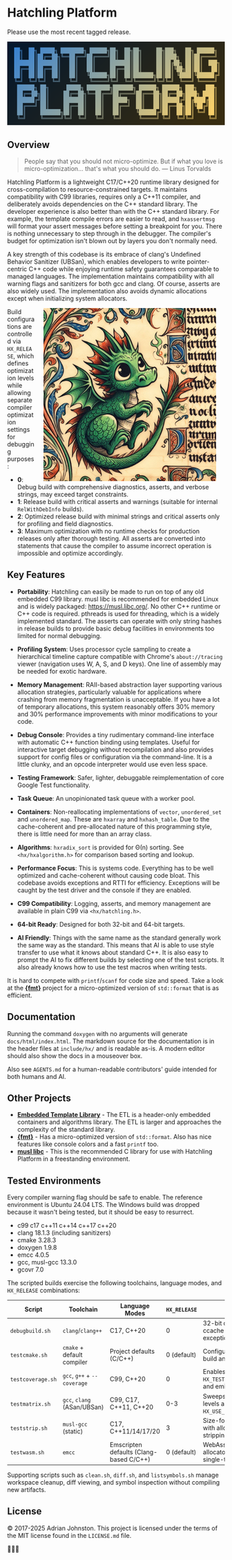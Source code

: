 # Hatchling Platform

Please use the most recent tagged release.

<img src="hatchling_logo.png" alt="logo">

## Overview

> People say that you should not micro-optimize. But if what you love is
> micro-optimization... that's what you should do. — Linus Torvalds

Hatchling Platform is a lightweight C17/C++20 runtime library designed for
cross-compilation to resource-constrained targets. It maintains compatibility
with C99 libraries, requires only a C++11 compiler, and deliberately avoids
dependencies on the C++ standard library. The developer experience is also
better than with the C++ standard library. For example, the template compile
errors are easier to read, and `hxassertmsg` will format your assert messages
before setting a breakpoint for you. There is nothing unnecessary to step
through in the debugger. The compiler's budget for optimization isn't blown out
by layers you don't normally need.

A key strength of this codebase is its embrace of clang's Undefined Behavior
Sanitizer (UBSan), which enables developers to write pointer-centric C++ code
while enjoying runtime safety guarantees comparable to managed languages. The
implementation maintains compatibility with all warning flags and sanitizers for
both gcc and clang. Of course, asserts are also widely used. The implementation
also avoids dynamic allocations except when initializing system allocators.

<img src="hatchling_banner.jpg" alt="banner" width="400" height="400"
style="float: right; padding-right: 20px; padding-left: 20px;">

Build configurations are controlled via `HX_RELEASE`, which defines optimization
levels while allowing separate compiler optimization settings for debugging
purposes:

- **0**: Debug build with comprehensive diagnostics, asserts, and verbose
  strings, may exceed target constraints.
- **1**: Release build with critical asserts and warnings (suitable for internal
  `RelWithDebInfo` builds).
- **2**: Optimized release build with minimal strings and critical asserts only
  for profiling and field diagnostics.
- **3**: Maximum optimization with no runtime checks for production releases
  only after thorough testing. All asserts are converted into statements that
  cause the compiler to assume incorrect operation is impossible and optimize
  accordingly.

## Key Features

- **Portability**: Hatchling can easily be made to run on top of any old
  embedded C99 library. musl libc is recommended for embedded Linux and is
  widely packaged: <https://musl.libc.org/>. No other C++ runtime or C++ code is
  required. pthreads is used for threading, which is a widely implemented
  standard. The asserts can operate with only string hashes in release builds to
  provide basic debug facilities in environments too limited for normal
  debugging.

- **Profiling System**: Uses processor cycle sampling to create a hierarchical
  timeline capture compatible with Chrome's `about://tracing` viewer (navigation
  uses W, A, S, and D keys). One line of assembly may be needed for exotic
  hardware.

- **Memory Management**: RAII-based abstraction layer supporting various
  allocation strategies, particularly valuable for applications where crashing
  from memory fragmentation is unacceptable. If you have a lot of temporary
  allocations, this system reasonably offers 30% memory and 30% performance
  improvements with minor modifications to your code.

- **Debug Console**: Provides a tiny rudimentary command-line interface with
  automatic C++ function binding using templates. Useful for interactive target
  debugging without recompilation and also provides support for config files or
  configuration via the command-line. It is a little clunky, and an opcode
  interpreter would use even less space.

- **Testing Framework**: Safer, lighter, debuggable reimplementation of core
  Google Test functionality.

- **Task Queue**: An unopinionated task queue with a worker pool.

- **Containers**: Non-reallocating implementations of `vector`, `unordered_set`
  and `unordered_map`. These are `hxarray` and `hxhash_table`. Due to the
  cache-coherent and pre-allocated nature of this programming style, there is
  little need for more than an array class.

- **Algorithms**: `hxradix_sort` is provided for Θ(n) sorting. See
  `<hx/hxalgorithm.h>` for comparison based sorting and lookup.

- **Performance Focus**: This is systems code. Everything has to be well
  optimized and cache-coherent without causing code bloat. This codebase avoids
  exceptions and RTTI for efficiency. Exceptions will be caught by the test
  driver and the console if they are enabled.

- **C99 Compatibility**: Logging, asserts, and memory management are available
  in plain C99 via `<hx/hatchling.h>`.

- **64-bit Ready**: Designed for both 32-bit and 64-bit targets.

- **AI Friendly**: Things with the same name as the standard generally work the
  same way as the standard. This means that AI is able to use style transfer
  to use what it knows about standard C++. It is also easy to prompt the AI to
  fix different builds by selecting one of the test scripts. It also already knows how to use the test macros when writing tests.

It is hard to compete with `printf`/`scanf` for code size and speed. Take a look
at the **[{fmt}](https://fmt.dev)** project for a micro-optimized version of
`std::format` that is as efficient.

## Documentation

Running the command `doxygen` with no arguments will generate
`docs/html/index.html`. The markdown source for the documentation is in the
header files at `include/hx/` and is readable as-is. A modern editor should also
show the docs in a mouseover box.

Also see `AGENTS.md` for a human-readable contributors' guide intended for both
humans and AI.

## Other Projects

- **[Embedded Template Library](https://github.com/ETLCPP/etl)** - The ETL is a
  header-only embedded containers and algorithms library. The ETL is larger and
  approaches the complexity of the standard library.
- **[{fmt}](https://fmt.dev)** - Has a micro-optimized version of `std::format`.
  Also has nice features like console colors and a fast `printf` too.
- **[musl libc](https://musl.libc.org/)** - This is the recommended C library
  for use with Hatchling Platform in a freestanding environment.

## Tested Environments

Every compiler warning flag should be safe to enable. The reference environment
is Ubuntu 24.04 LTS. The Windows build was dropped because it wasn't being
tested, but it should be easy to resurrect.

- c99 c17 c++11 c++14 c++17 c++20
- clang 18.1.3 (including sanitizers)
- cmake 3.28.3
- doxygen 1.9.8
- emcc 4.0.5
- gcc, musl-gcc 13.3.0
- gcovr 7.0

The scripted builds exercise the following toolchains, language modes, and
`HX_RELEASE` combinations:

| Script | Toolchain | Language Modes | `HX_RELEASE` | Notes |
| --- | --- | --- | --- | --- |
| `debugbuild.sh` | `clang`/`clang++` | C17, C++20 | 0 | 32-bit debug build with ccache and no exceptions/RTTI. |
| `testcmake.sh` | `cmake` + default compiler | Project defaults (C/C++) | 0 (default) | Configures Google Test build and runs `hxtest`. |
| `testcoverage.sh` | `gcc`, `g++` + `--coverage` | C99, C++20 | 0 | Enables `HX_TEST_ERROR_HANDLING=1` and emits `coverage.html`. |
| `testmatrix.sh` | `gcc`, `clang` (ASan/UBSan) | C99, C17, C++11, C++20 | 0-3 | Sweeps optimization levels and sets `HX_USE_THREADS=level`. |
| `teststrip.sh` | `musl-gcc` (static) | C17, C++11/14/17/20 | 3 | Size-focused static build with allocator/library stripping. |
| `testwasm.sh` | `emcc` | Emscripten defaults (Clang-based C/C++) | 0 (default) | WebAssembly build with allocator disabled and single-thread mode. |

Supporting scripts such as `clean.sh`, `diff.sh`, and `listsymbols.sh` manage
workspace cleanup, diff viewing, and symbol inspection without compiling new
artifacts.

## License

© 2017-2025 Adrian Johnston. This project is licensed under the terms of the MIT
license found in the `LICENSE.md` file.

🐉🐉🐉
